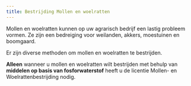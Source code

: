 ```yaml
---
title: Bestrijding Mollen en woelratten
---
```

Mollen en woelratten kunnen op uw agrarisch bedrijf een lastig probleem vormen. Ze zijn een bedreiging voor weilanden, akkers, moestuinen en boomgaard.

Er zijn diverse methoden om mollen en woelratten te bestrijden. 

**Alleen** wanneer u mollen en woelratten wilt bestrijden met behulp van **middelen op basis van fosforwaterstof** heeft u de licentie Mollen- en Woelrattenbestrijding nodig. 

<link-container>
<link-button link='{"name": "Welke licentie heb ik nodig?","url": "/licenties/licentie-tool"}' />
</link-container>

<link-container>

<link-button link='{"name": "Licentie aanvragen","url": "/licenties/licentie-aanvragen"}' />

</link-container>
